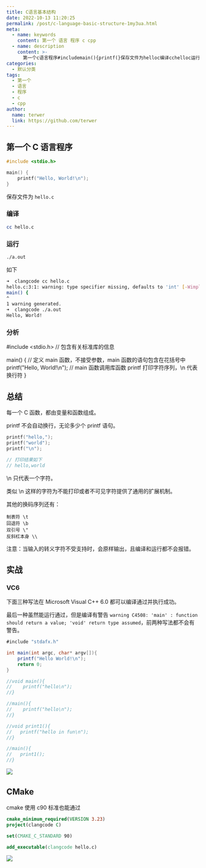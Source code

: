 ```yaml
---
title: C语言基本结构
date: 2022-10-13 11:20:25
permalink: /post/c-language-basic-structure-1my3ua.html
meta:
  - name: keywords
    content: 第一个 语言 程序 c cpp
  - name: description
    content: >-
      第一个c语言程序#includemain(){printf(}保存文件为helloc编译cchelloc运行aout如下➜clangcodecchellochelloc___warning_typespecifiermissingdefaultstoint[wimplicitint]main(){^warninggenerated➜clangcodeaouthelloworld!分析#include包含有关标准库的信息main(){定义main函数不接受参数main函数的语句包含在花括号中printf(m
categories:
  - 默认分类
tags:
  - 第一个
  - 语言
  - 程序
  - c
  - cpp
author:
  name: terwer
  link: https://github.com/terwer
---
```



## 第一个 C 语言程序

```c
#include <stdio.h>

main() {
    printf("Hello, World!\n");
}
```

保存文件为 `hello.c`

### 编译

```bash
cc hello.c
```

### 运行

```bash
./a.out
```

如下

```bash
➜  clangcode cc hello.c
hello.c:3:1: warning: type specifier missing, defaults to 'int' [-Wimplicit-int]
main() {
^
1 warning generated.
➜  clangcode ./a.out   
Hello, World!
```

### 分析

#include <stdio.h>                    // 包含有关标准库的信息

main() {                                  // 定义 main 函数，不接受参数，main 函数的语句包含在花括号中
    printf("Hello, World!\n");        // main 函数调用库函数 printf 打印字符序列，\n 代表换行符
}

## 总结

每一个 C 函数，都由变量和函数组成。

printf 不会自动换行，无论多少个 printf 语句。

```c
printf("hello,");
printf("world");
printf("\n");

// 打印结果如下
// hello,world
```

\n 只代表一个字符。

类似 \n 这样的字符为不能打印或者不可见字符提供了通用的扩展机制。

其他的换码序列还有：

```plaintext
制表符 \t
回退符 \b
双引号 \"
反斜杠本身 \\
```

注意：当输入的转义字符不受支持时，会原样输出，且编译和运行都不会报错。

## 实战

### VC6

下面三种写法在 Microsoft Visual C++ 6.0 都可以编译通过并执行成功。

最后一种虽然能运行通过，但是编译有警告 `warning C4508: 'main' : function should return a value; 'void' return type assumed`​，前两种写法都不会有警告。

```java
#include "stdafx.h"

int main(int argc, char* argv[]){
    printf("Hello World!\n");
    return 0;
}

//void main(){
//    printf("hello\n");
//}

//main(){
//    printf("hello\n");
//}

//void print1(){
//   printf("hello in fun\n");
//}

//main(){
//   print1();
//}
```

![](https://img1.terwer.space/api/public/20221021105811.png)​

## CMake

cmake 使用 c90 标准也能通过

```cmake
cmake_minimum_required(VERSION 3.23)
project(clangcode C)

set(CMAKE_C_STANDARD 90)

add_executable(clangcode hello.c)
```

![](https://img1.terwer.space/api/public/20221021110003.png)​
